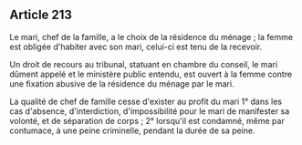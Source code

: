 Article 213
----
Le mari, chef de la famille, a le choix de la résidence du ménage ; la femme est
obligée d'habiter avec son mari, celui-ci est tenu de la recevoir.

Un droit de recours au tribunal, statuant en chambre du conseil, le mari dûment
appelé et le ministère public entendu, est ouvert à la femme contre une fixation
abusive de la résidence du ménage par le mari.

La qualité de chef de famille cesse d'exister au profit du mari 1° dans les cas
d'absence, d'interdiction, d'impossibilité pour le mari de manifester sa
volonté, et de séparation de corps ; 2° lorsqu'il est condamné, même par
contumace, à une peine criminelle, pendant la durée de sa peine.
